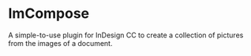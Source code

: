 # ImCompose
A simple-to-use plugin for InDesign CC to create a collection of pictures from the images of a document.
